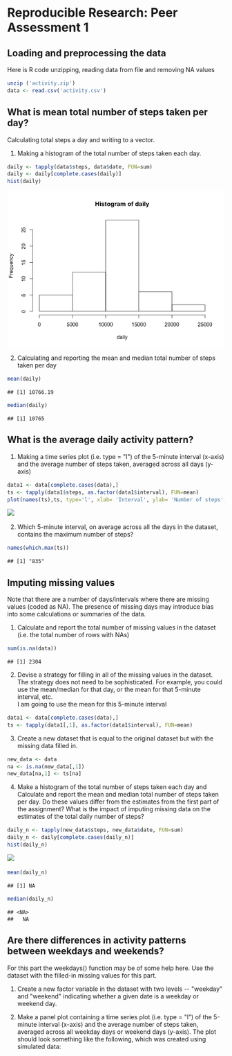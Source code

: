 # Reproducible Research: Peer Assessment 1


## Loading and preprocessing the data
Here is R code unzipping, reading data from file and removing NA values

```r
unzip ('activity.zip')
data <- read.csv('activity.csv')
```


## What is mean total number of steps taken per day?
Calculating total steps a day and writing to a vector.  
1. Making a histogram of the total number of steps taken each day.

```r
daily <- tapply(data$steps, data$date, FUN=sum)
daily <- daily[complete.cases(daily)]
hist(daily)
```

![](PA1_template_files/figure-html/unnamed-chunk-2-1.png) 

2. Calculating and reporting the mean and median total number of steps taken per day

```r
mean(daily)
```

```
## [1] 10766.19
```

```r
median(daily)
```

```
## [1] 10765
```

## What is the average daily activity pattern?

1. Making a time series plot (i.e. type = "l") of the 5-minute interval (x-axis) and the average number of steps taken, averaged across all days (y-axis)

```r
data1 <- data[complete.cases(data),]
ts <- tapply(data1$steps, as.factor(data1$interval), FUN=mean)
plot(names(ts),ts, type='l', xlab= 'Interval', ylab= 'Number of steps', col='green' , lwd=2)
```

![](PA1_template_files/figure-html/unnamed-chunk-4-1.png) 

2. Which 5-minute interval, on average across all the days in the dataset, contains the maximum number of steps?

```r
names(which.max(ts))
```

```
## [1] "835"
```

## Imputing missing values

Note that there are a number of days/intervals where there are missing values (coded as NA). The presence of missing days may introduce bias into some calculations or summaries of the data.

1. Calculate and report the total number of missing values in the dataset (i.e. the total number of rows with NAs)


```r
sum(is.na(data))
```

```
## [1] 2304
```

2. Devise a strategy for filling in all of the missing values in the dataset. The strategy does not need to be sophisticated. For example, you could use the mean/median for that day, or the mean for that 5-minute interval, etc.  
I am going to use the mean for this 5-minute interval

```r
data1 <- data[complete.cases(data),]
ts <- tapply(data1[,1], as.factor(data1$interval), FUN=mean)
```

3. Create a new dataset that is equal to the original dataset but with the missing data filled in.


```r
new_data <- data
na <- is.na(new_data[,1])
new_data[na,1] <- ts[na]
```

4. Make a histogram of the total number of steps taken each day and Calculate and report the mean and median total number of steps taken per day. Do these values differ from the estimates from the first part of the assignment? What is the impact of imputing missing data on the estimates of the total daily number of steps?


```r
daily_n <- tapply(new_data$steps, new_data$date, FUN=sum)
daily_n <- daily[complete.cases(daily_n)]
hist(daily_n)
```

![](PA1_template_files/figure-html/unnamed-chunk-9-1.png) 

```r
mean(daily_n)
```

```
## [1] NA
```

```r
median(daily_n)
```

```
## <NA> 
##   NA
```

## Are there differences in activity patterns between weekdays and weekends?

For this part the weekdays() function may be of some help here. Use the dataset with the filled-in missing values for this part.

1. Create a new factor variable in the dataset with two levels -- "weekday" and "weekend" indicating whether a given date is a weekday or weekend day.

2. Make a panel plot containing a time series plot (i.e. type = "l") of the 5-minute interval (x-axis) and the average number of steps taken, averaged across all weekday days or weekend days (y-axis). The plot should look something like the following, which was created using simulated data:
